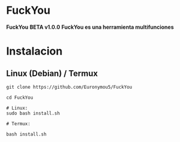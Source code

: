 # FuckYou
**FuckYou** **BETA v1.0.0**
**FuckYou es una herramienta multifunciones**

# Instalacion

## Linux (Debian) / Termux

```
git clone https://github.com/Euronymou5/FuckYou
```
```
cd FuckYou
```
```
# Linux:
sudo bash install.sh

# Termux:

bash install.sh
```
